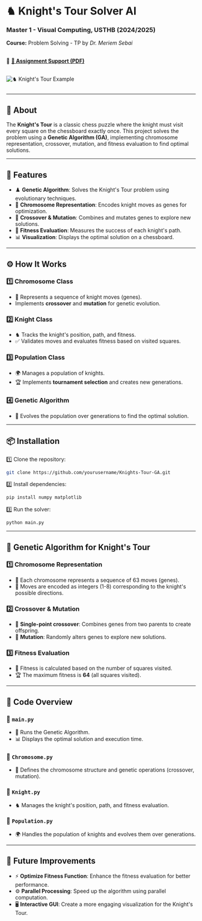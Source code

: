 # **♞ Knight's Tour Solver AI**  
### **Master 1 - Visual Computing, USTHB (2024/2025)**  

**Course:** Problem Solving - TP by *Dr. Meriem Sebai*  
<br>  

📄 **[📜 Assignment Support (PDF)](./📄chess_knight_tour_ga_project.pdf)**  
<br>  

![♞ Knight's Tour Example](https://cdn.dribbble.com/userupload/19544331/file/original-35f99cb947a2deb51ff9ffd411d002bf.gif)  
<br>  

---

## **📌 About**  
The **Knight's Tour** is a classic chess puzzle where the knight must visit every square on the chessboard exactly once. This project solves the problem using a **Genetic Algorithm (GA)**, implementing chromosome representation, crossover, mutation, and fitness evaluation to find optimal solutions.  

---

## **🚀 Features**  
- ♟️ **Genetic Algorithm**: Solves the Knight's Tour problem using evolutionary techniques.  
- 🧬 **Chromosome Representation**: Encodes knight moves as genes for optimization.  
- 🔄 **Crossover & Mutation**: Combines and mutates genes to explore new solutions.  
- 🎯 **Fitness Evaluation**: Measures the success of each knight's path.  
- 📊 **Visualization**: Displays the optimal solution on a chessboard.  

---

## **⚙️ How It Works**  
### **1️⃣ Chromosome Class**  
- 🧬 Represents a sequence of knight moves (genes).  
- Implements **crossover** and **mutation** for genetic evolution.  

### **2️⃣ Knight Class**  
- ♞ Tracks the knight's position, path, and fitness.  
- ✅ Validates moves and evaluates fitness based on visited squares.  

### **3️⃣ Population Class**  
- 🌍 Manages a population of knights.  
- 🏆 Implements **tournament selection** and creates new generations.  

### **4️⃣ Genetic Algorithm**  
- 🔄 Evolves the population over generations to find the optimal solution.  

---

## **📦 Installation**  
1️⃣ Clone the repository:  
```bash  
git clone https://github.com/yourusername/Knights-Tour-GA.git  
```  

2️⃣ Install dependencies:  
```bash  
pip install numpy matplotlib  
```  

3️⃣ Run the solver:  
```bash  
python main.py  
```  

---

## **🧠 Genetic Algorithm for Knight's Tour**  
### **1️⃣ Chromosome Representation**  
- 🧬 Each chromosome represents a sequence of 63 moves (genes).  
- 🔢 Moves are encoded as integers (1-8) corresponding to the knight's possible directions.  

### **2️⃣ Crossover & Mutation**  
- 🔄 **Single-point crossover**: Combines genes from two parents to create offspring.  
- 🎲 **Mutation**: Randomly alters genes to explore new solutions.  

### **3️⃣ Fitness Evaluation**  
- 🎯 Fitness is calculated based on the number of squares visited.  
- 🏆 The maximum fitness is **64** (all squares visited).  

---

## **📜 Code Overview**

### **📂 `main.py`**  
- 🏁 Runs the Genetic Algorithm.  
- 📊 Displays the optimal solution and execution time.  

### **📂 `Chromosome.py`**  
- 🧬 Defines the chromosome structure and genetic operations (crossover, mutation).  

### **📂 `Knight.py`**  
- ♞ Manages the knight's position, path, and fitness evaluation.  

### **📂 `Population.py`**  
- 🌍 Handles the population of knights and evolves them over generations.  

---

## **🔮 Future Improvements**  
- ⚡ **Optimize Fitness Function**: Enhance the fitness evaluation for better performance.  
- ⚙️ **Parallel Processing**: Speed up the algorithm using parallel computation.  
- 🖥️ **Interactive GUI**: Create a more engaging visualization for the Knight's Tour.  

